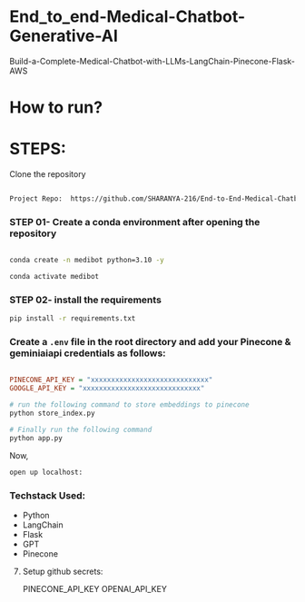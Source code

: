 
# End_to_end-Medical-Chatbot-Generative-AI

Build-a-Complete-Medical-Chatbot-with-LLMs-LangChain-Pinecone-Flask-AWS

# How to run?

# STEPS:

Clone the repository

```bash

Project Repo:  https://github.com/SHARANYA-216/End-to-End-Medical-Chatbot.git
```

### STEP 01- Create a conda environment after opening the repository

```bash 

conda create -n medibot python=3.10 -y
```
```bash 
conda activate medibot
```
### STEP 02- install the requirements

```bash
pip install -r requirements.txt
```
### Create a `.env` file in the root directory and add your Pinecone & geminiaiapi credentials as follows:

```ini

PINECONE_API_KEY = "xxxxxxxxxxxxxxxxxxxxxxxxxxxxx"
GOOGLE_API_KEY = "xxxxxxxxxxxxxxxxxxxxxxxxxxxxx"
```
```bash
# run the following command to store embeddings to pinecone
python store_index.py
```
```bash
# Finally run the following command
python app.py
```
Now,
```bash
open up localhost:
```

### Techstack Used:

- Python
- LangChain
- Flask
- GPT
- Pinecone

7. Setup github secrets:

    PINECONE_API_KEY
    OPENAI_API_KEY

